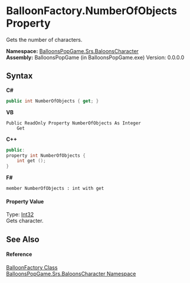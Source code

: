 # BalloonFactory.NumberOfObjects Property 
 

Gets the number of characters.

**Namespace:**&nbsp;<a href="N_BalloonsPopGame_Srs_BaloonsCharacter">BalloonsPopGame.Srs.BaloonsCharacter</a><br />**Assembly:**&nbsp;BalloonsPopGame (in BalloonsPopGame.exe) Version: 0.0.0.0

## Syntax

**C#**<br />
``` C#
public int NumberOfObjects { get; }
```

**VB**<br />
``` VB
Public ReadOnly Property NumberOfObjects As Integer
	Get
```

**C++**<br />
``` C++
public:
property int NumberOfObjects {
	int get ();
}
```

**F#**<br />
``` F#
member NumberOfObjects : int with get

```


#### Property Value
Type: <a href="http://msdn2.microsoft.com/en-us/library/td2s409d" target="_blank">Int32</a><br />Gets character.

## See Also


#### Reference
<a href="T_BalloonsPopGame_Srs_BaloonsCharacter_BalloonFactory">BalloonFactory Class</a><br /><a href="N_BalloonsPopGame_Srs_BaloonsCharacter">BalloonsPopGame.Srs.BaloonsCharacter Namespace</a><br />